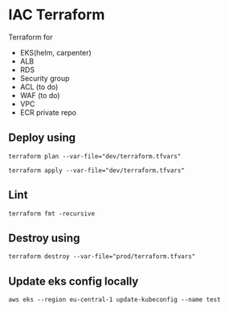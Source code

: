 # IAC Terraform 

Terraform for
- EKS(helm, carpenter)
- ALB
- RDS
- Security group
- ACL (to do)
- WAF (to do)
- VPC
- ECR private repo



## Deploy using 

```terraform plan --var-file="dev/terraform.tfvars"```

```terraform apply --var-file="dev/terraform.tfvars"```

## Lint

`terraform fmt -recursive`

## Destroy using 

```terraform destroy --var-file="prod/terraform.tfvars"```



## Update eks config locally

`aws eks --region eu-central-1 update-kubeconfig --name test`




